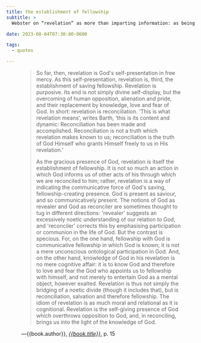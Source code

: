 ```yaml
---
title: the establishment of fellowship
subtitle: >
  Webster on “revelation” as more than imparting information: as being God’s very presence.

date: 2023-08-04T07:30:00-0600

tags:
  - quotes

---
```


<figure class='quotation'>

> So far, then, revelation is God's self-presentation in free mercy. As this self-presentation, revelation is, third, the establishment of saving fellowship. Revelation is purposive. Its end is not simply divine self-display, but the overcoming of human opposition, alienation and pride, and their replacement by knowledge, love and fear of God. In short: revelation is reconciliation. ‘This is what revelation means’, writes Barth, ‘this is its content and dynamic: Reconciliation has been made and accomplished. Reconciliation is not a truth which revelation makes known to us; reconciliation is the truth of God Himself who grants Himself freely to us in His revelation.’
>
> As the gracious presence of God, revelation is itself the establishment of fellowship. It is not so much an action in which God informs us of other acts of his through which we are reconciled to him; rather, revelation is a way of indicating the communicative force of God's saving, fellowship-creating presence. God is present as saviour, and so communicatively present. The notions of God as revealer and God as reconciler are sometimes thought to tug in different directions: 'revealer' suggests an excessively noetic understanding of our relation to God, and 'reconciler' corrects this by emphasising participation or communion in the life of God. But the contrast is specious. For, on the one hand, fellowship with God is communicative fellowship in which God is known; it is not a mere unconscious ontological participation in God. And, on the other hand, knowledge of God in his revelation is no mere cognitive affair: it is to know God and therefore to love and fear the God who appoints us to fellowship with himself, and not merely to entertain God as a mental object, however exalted. Revelation is thus not simply the bridging of a noetic divide (though it includes that), but is reconciliation, salvation and therefore fellowship. The idiom of revelation is as much moral and relational as it is cognitional. Revelation is the self-giving presence of God which overthrows opposition to God, and, in reconciling, brings us into the light of the knowledge of God.

<figcaption>—{{book.author}}, <a href="{{book.link}}"><cite>{{book.title}}</cite></a>, p. 15</figcaption>

</figure>
